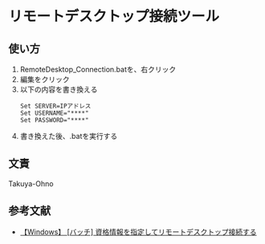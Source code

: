 # リモートデスクトップ接続ツール


## 使い方
1. RemoteDesktop_Connection.batを、右クリック
1. 編集をクリック
1. 以下の内容を書き換える
    ```
    Set SERVER=IPアドレス
    Set USERNAME="****"
    Set PASSWORD="****"
    ```
1. 書き換えた後、.batを実行する


## 文責
Takuya-Ohno


## 参考文献
- [【Windows】 [バッチ] 資格情報を指定してリモートデスクトップ接続する](https://www.startpassion.life/entry/2019/01/19/132545)

